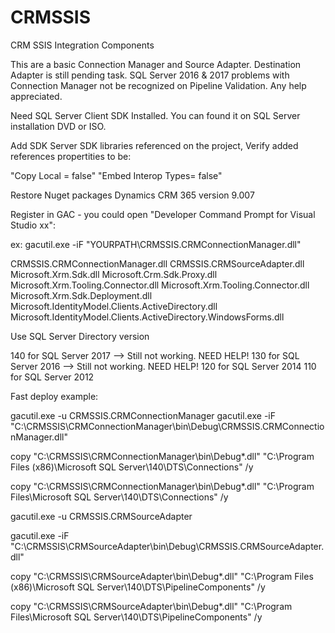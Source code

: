 # CRMSSIS
CRM SSIS Integration Components

This are a basic Connection Manager and Source Adapter. 
Destination Adapter is still pending task. SQL Server 2016 & 2017 problems with Connection Manager not be recognized on Pipeline Validation. Any help appreciated.



Need SQL Server Client SDK Installed. You can found it on SQL Server installation DVD or ISO.

Add SDK Server SDK libraries referenced on the project, Verify added references propertities to be: 

"Copy Local = false" 
"Embed Interop Types= false"

Restore Nuget packages Dynamics CRM 365 version 9.007

Register in GAC - you could open "Developer Command Prompt for Visual Studio xx":

ex:
gacutil.exe -iF "YOURPATH\CRMSSIS.CRMConnectionManager.dll"

CRMSSIS.CRMConnectionManager.dll
CRMSSIS.CRMSourceAdapter.dll
Microsoft.Xrm.Sdk.dll
Microsoft.Crm.Sdk.Proxy.dll
Microsoft.Xrm.Tooling.Connector.dll
Microsoft.Xrm.Tooling.Connector.dll
Microsoft.Xrm.Sdk.Deployment.dll
Microsoft.IdentityModel.Clients.ActiveDirectory.dll
Microsoft.IdentityModel.Clients.ActiveDirectory.WindowsForms.dll

Use SQL Server Directory version

140 for SQL Server 2017 --> Still not working. NEED HELP!
130 for SQL Server 2016 --> Still not working. NEED HELP!
120 for SQL Server 2014
110 for SQL Server 2012

Fast deploy example:

gacutil.exe -u CRMSSIS.CRMConnectionManager
gacutil.exe -iF "C:\CRMSSIS\CRMConnectionManager\bin\Debug\CRMSSIS.CRMConnectionManager.dll"

copy "C:\CRMSSIS\CRMConnectionManager\bin\Debug\*.dll" "C:\Program Files (x86)\Microsoft SQL Server\140\DTS\Connections" /y

copy "C:\CRMSSIS\CRMConnectionManager\bin\Debug\*.dll" "C:\Program Files\Microsoft SQL Server\140\DTS\Connections" /y


gacutil.exe -u CRMSSIS.CRMSourceAdapter

gacutil.exe -iF "C:\CRMSSIS\CRMSourceAdapter\bin\Debug\CRMSSIS.CRMSourceAdapter.dll"

copy "C:\CRMSSIS\CRMSourceAdapter\bin\Debug\*.dll" "C:\Program Files (x86)\Microsoft SQL Server\140\DTS\PipelineComponents" /y

copy "C:\CRMSSIS\CRMSourceAdapter\bin\Debug\*.dll" "C:\Program Files\Microsoft SQL Server\140\DTS\PipelineComponents" /y
